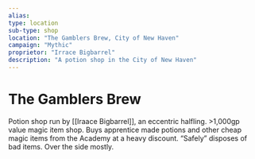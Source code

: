 ```yaml
---
alias: 
type: location
sub-type: shop
location: "The Gamblers Brew, City of New Haven"
campaign: "Mythic"
proprietor: "Irrace Bigbarrel"
description: "A potion shop in the City of New Haven"
---
```

# The Gamblers Brew
Potion shop run by [[Iraace Bigbarrel]], an eccentric halfling. >1,000gp value magic item shop. Buys apprentice made potions and other cheap magic items from the Academy at a heavy discount. “Safely” disposes of bad items. Over the side mostly.

